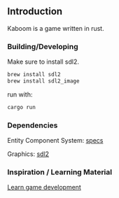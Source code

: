 ## Introduction
Kaboom is a game written in rust.

### Building/Developing
Make sure to install sdl2.
```sh
brew install sdl2
brew install sdl2_image
```
run with:
```sh
cargo run
```

### Dependencies
Entity Component System:
[specs](https://specs.amethyst.rs/)

Graphics:
[sdl2](https://github.com/Rust-SDL2/rust-sdl2)

### Inspiration / Learning Material
[Learn game development](https://sunjay.dev/learn-game-dev/intro.html)
